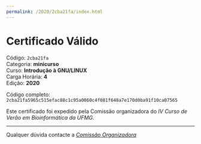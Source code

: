 ```yaml
---
permalink: /2020/2cba21fa/index.html
---
```


# Certificado Válido

Código: `2cba21fa`<br>
Categoria: **minicurso**<br>
Curso: **Introdução à GNU/LINUX**<br>
Carga Horária: **4**<br>
Edição: **2020**<br>


Código completo: `2cba21fa5965c515efac88c1c95a0060c4f081f648a7e170d0ba91f10ca07565`


Este certificado foi expedido pela Comissão organizadora do *IV Curso de Verão em Bioinformática da UFMG*.

----

Qualquer dúvida contacte a [_Comissão Organizadora_](<mailto:cursobioinfoufmg@gmail.com$subject=[Certificados]>)

